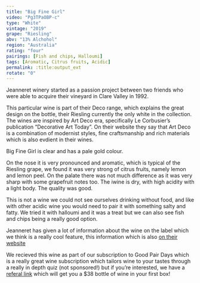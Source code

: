 ```yaml
---
title: "Big Fine Girl"
video: "Pg3TPaOBP-c"
type: "White"
vintage: "2019"
grape: "Riesling"
abv: "13% Alchohol"
region: "Australia"
rating: "four"
pairings: [Fish and chips, Halloumi]
tags: [Aromatic, Citrus fruits, Acidic]
permalink: :title:output_ext
rotate: "0"
---
```


Jeanneret winery started as a passion project between two friends who were able to acquire their vineyard in Clare Valley in 1992.

This particular wine is part of their Deco range, which explains the great design on the bottle, their Riesling currently the only white in the collection. The wines are inspired by Art Deco era, specifically Le Corbusier&rsquo;s publication “Decorative Art Today”. On their website they say that Art Deco is a combination of modernist styles, fine craftsmanship and rich materials which is also evdient in their wines.

Big Fine Girl is clear and has a pale gold colour.

On the nose it is very pronounced and aromatic, which is typical of the Riesling grape, we found it was very strong of citrus fruits, namely lemon and lemon peel. On the palate there was not much difference as it was very sharp with some grapefruit notes too. The iwine is dry, with high acidity with a light body. The quality was good.

This is not a wine we could not see ourselves drinking without food, and like with other acidic wine you would need to pair it with something salty and fatty. We tried it with halloumi and it was a treat but we can also see fish and chips being a really good option.

Jeanneret has given a lot of information about the wine on the label which we think is a really cool feature, this information which is also <a href="https://www.jeanneretwines.com/products/24527-jeanneret-big-fine-girl-riesling/" target="_blank">on their website</a>

We recieved this wine as part of our subscription to Good Pair Days which is a really great wine subscription which tailors wine to your tastes through a really in depth quiz (not sponsored!) but if you&rsquo;re interested, we have a <a href="https://www.goodpairdays.com/invite/PIE123918" target="_blank"> referal link</a> which will get you a $38 bottle of wine in your first box!